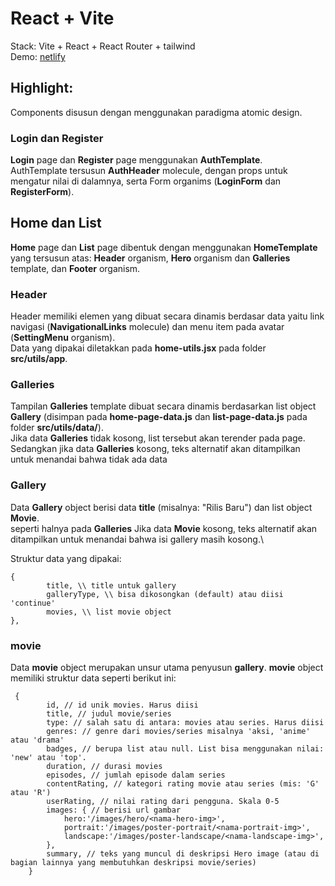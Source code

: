 # React + Vite

Stack: Vite + React + React Router + tailwind\
Demo: [netlify](https://fsd15-fe-int2.netlify.app/)

## Highlight:

Components disusun dengan menggunakan paradigma atomic design.

### Login dan Register

**Login** page dan **Register** page menggunakan **AuthTemplate**.\
AuthTemplate tersusun **AuthHeader** molecule, dengan props untuk mengatur nilai di dalamnya, serta Form organims (**LoginForm** dan **RegisterForm**).

## Home dan List

**Home** page dan **List** page dibentuk dengan menggunakan **HomeTemplate**
yang tersusun atas: **Header** organism, **Hero** organism dan **Galleries** template, dan **Footer** organism.

### Header

Header memiliki elemen yang dibuat secara dinamis berdasar data yaitu link navigasi (**NavigationalLinks** molecule) dan menu item pada avatar (**SettingMenu** organism).\
Data yang dipakai diletakkan pada **home-utils.jsx** pada folder **src/utils/app**.

### Galleries

Tampilan **Galleries** template dibuat secara dinamis berdasarkan list object **Gallery** (disimpan pada **home-page-data.js** dan **list-page-data.js** pada folder **src/utils/data/**).\
Jika data **Galleries** tidak kosong, list tersebut akan terender pada page. Sedangkan jika data **Galleries** kosong, teks alternatif akan ditampilkan untuk menandai bahwa tidak ada data

### Gallery

Data **Gallery** object berisi data **title** (misalnya: "Rilis Baru") dan list object **Movie**.\
seperti halnya pada **Galleries** Jika data **Movie** kosong, teks alternatif akan ditampilkan untuk menandai bahwa isi gallery masih kosong.\

Struktur data yang dipakai:
```
{
        title, \\ title untuk gallery
        galleryType, \\ bisa dikosongkan (default) atau diisi 'continue'
        movies, \\ list movie object
},
```

### movie

Data **movie** object merupakan unsur utama penyusun **gallery**. **movie** object memiliki struktur data seperti berikut ini:
```
 {
        id, // id unik movies. Harus diisi
        title, // judul movie/series
        type: // salah satu di antara: movies atau series. Harus diisi
        genres: // genre dari movies/series misalnya 'aksi, 'anime' atau 'drama'
        badges, // berupa list atau null. List bisa menggunakan nilai: 'new' atau 'top'.
        duration, // durasi movies
        episodes, // jumlah episode dalam series
        contentRating, // kategori rating movie atau series (mis: 'G' atau 'R')
        userRating, // nilai rating dari pengguna. Skala 0-5
        images: { // berisi url gambar
            hero:'/images/hero/<nama-hero-img>',
            portrait:'/images/poster-portrait/<nama-portrait-img>',
            landscape:'/images/poster-landscape/<nama-landscape-img>',
        },
        summary, // teks yang muncul di deskripsi Hero image (atau di bagian lainnya yang membutuhkan deskripsi movie/series)
    }
```

